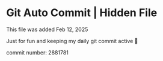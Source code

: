 # Git Auto Commit | Hidden File

This file was added Feb 12, 2025

Just for fun and keeping my daily git commit active 🤪

commit number: 2881781
